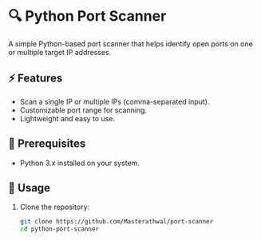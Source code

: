 # 🔍 Python Port Scanner

A simple Python-based port scanner that helps identify open ports on one or multiple target IP addresses.

## ⚡ Features
- Scan a single IP or multiple IPs (comma-separated input).
- Customizable port range for scanning.
- Lightweight and easy to use.

## 📜 Prerequisites
- Python 3.x installed on your system.

## 🚀 Usage

1. Clone the repository:
   ```bash
   git clone https://github.com/Masterathwal/port-scanner
   cd python-port-scanner
